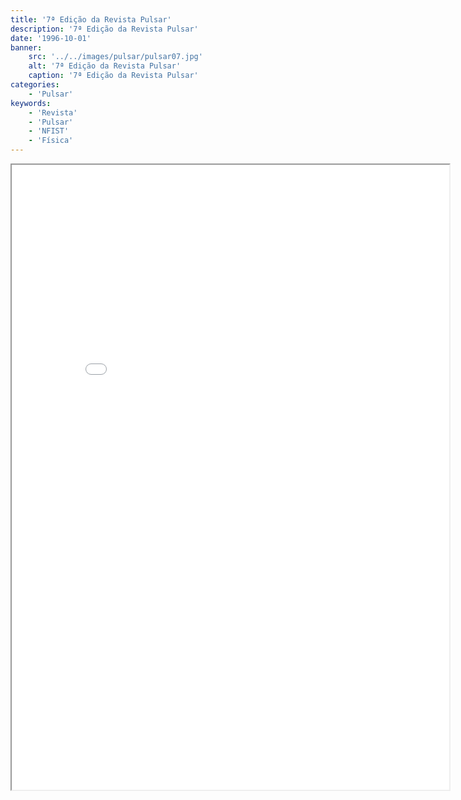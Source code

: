 ```yaml
---
title: '7ª Edição da Revista Pulsar'
description: '7ª Edição da Revista Pulsar'
date: '1996-10-01'
banner:
    src: '../../images/pulsar/pulsar07.jpg'
    alt: '7ª Edição da Revista Pulsar'
    caption: '7ª Edição da Revista Pulsar'
categories:
    - 'Pulsar'
keywords:
    - 'Revista'
    - 'Pulsar'
    - 'NFIST'
    - 'Física'
---
```


<iframe width="700" height="1000" src="../../pulsar/pulsar07.pdf"></iframe>
